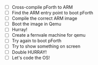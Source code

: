 - [ ] Cross-compile pForth to ARM
- [ ] Find the ARM entry point to boot pForth
- [ ] Compile the correct ARM image
- [ ] Boot the image in Qemu
- [ ] Hurray!
- [ ] Create a fernvale machine for qemu
- [ ] Try again to boot pForth
- [ ] Try to show something on screen
- [ ] Double HURRAY!
- [ ] Let's code the OS!
